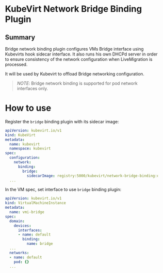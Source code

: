 # KubeVirt Network Bridge Binding Plugin

## Summary

Bridge network binding plugin configures VMs Bridge interface using Kubevirts hook sidecar interface. It also runs
his own DHCPd server in order to ensure consistency of the network configuration when LiveMigration is processed.

It will be used by Kubevirt to offload Bridge networking configuration. 

> _NOTE_:
> Bridge network binding is supported for pod network interfaces only.

# How to use

Register the `bridge` binding plugin with its sidecar image:

```yaml
apiVersion: kubevirt.io/v1
kind: KubeVirt
metadata:
  name: kubevirt
  namespace: kubevirt
spec:
  configuration:
    network:
      binding:
        bridge:
          sidecarImage: registry:5000/kubevirt/network-bridge-binding:devel
  ...
```

In the VM spec, set interface to use `bridge` binding plugin:

```yaml
apiVersion: kubevirt.io/v1
kind: VirtualMachineInstance
metadata:
  name: vmi-bridge
spec:
  domain:
    devices:
      interfaces:
      - name: default
        binding:
          name: bridge
  ...
  networks:
  - name: default
    pod: {}
  ...
```
